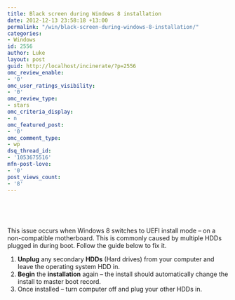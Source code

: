 ```yaml
---
title: Black screen during Windows 8 installation
date: 2012-12-13 23:58:18 +13:00
permalink: "/win/black-screen-during-windows-8-installation/"
categories:
- Windows
id: 2556
author: Luke
layout: post
guid: http://localhost/incinerate/?p=2556
omc_review_enable:
- '0'
omc_user_ratings_visibility:
- '0'
omc_review_type:
- stars
omc_criteria_display:
- n
omc_featured_post:
- '0'
omc_comment_type:
- wp
dsq_thread_id:
- '1053675516'
mfn-post-love:
- '0'
post_views_count:
- '8'
---
```


&nbsp;

&nbsp;

This issue occurs when Windows 8 switches to UEFI install mode – on a non-compatible motherboard. This is commonly caused by multiple HDDs plugged in during boot. Follow the guide below to fix it.

  1. **Unplug** any secondary **HDDs** (Hard drives) from your computer and leave the operating system HDD in.
  2. **Begin** the **installation** again &#8211; the install should automatically change the install to master boot record.
  3. Once installed &#8211; turn computer off and plug your other HDDs in.